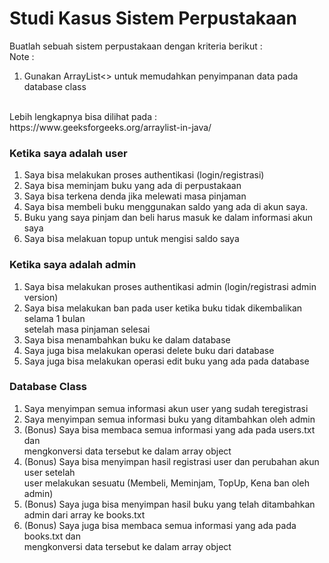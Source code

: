 # Studi Kasus Sistem Perpustakaan

Buatlah sebuah sistem perpustakaan dengan kriteria berikut : 
<br>
Note : 
1. Gunakan ArrayList<> untuk memudahkan penyimpanan data pada database class
<br>
Lebih lengkapnya bisa dilihat pada : https://www.geeksforgeeks.org/arraylist-in-java/

### Ketika saya adalah user 
1. Saya bisa melakukan proses authentikasi (login/registrasi)
2. Saya bisa meminjam buku yang ada di perpustakaan
3. Saya bisa terkena denda jika melewati masa pinjaman
4. Saya bisa membeli buku menggunakan saldo yang ada di akun saya.
5. Buku yang saya pinjam dan beli harus masuk ke dalam informasi akun saya
6. Saya bisa melakuan topup untuk mengisi saldo saya

### Ketika saya adalah admin
1. Saya bisa melakukan proses authentikasi admin (login/registrasi admin version)
2. Saya bisa melakukan ban pada user ketika buku tidak dikembalikan selama 1 bulan <br>
setelah masa pinjaman selesai
3. Saya bisa menambahkan buku ke dalam database
4. Saya juga bisa melakukan operasi delete buku dari database
5. Saya juga bisa melakukan operasi edit buku yang ada pada database

### Database Class
1. Saya menyimpan semua informasi akun user yang sudah teregistrasi
2. Saya menyimpan semua informasi buku yang ditambahkan oleh admin
3. (Bonus) Saya bisa membaca semua informasi yang ada pada users.txt dan <br>
mengkonversi data tersebut ke dalam array object
4. (Bonus) Saya bisa menyimpan hasil registrasi user dan perubahan akun user setelah <br>
user melakukan sesuatu (Membeli, Meminjam, TopUp, Kena ban oleh admin)
5. (Bonus) Saya juga bisa menyimpan hasil buku yang telah ditambahkan admin dari array ke books.txt
6. (Bonus) Saya juga bisa membaca semua informasi yang ada pada books.txt dan <br>
mengkonversi data tersebut ke dalam array object
